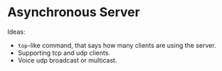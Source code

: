 # Asynchronous Server

Ideas:
- `top`-like command, that says how many clients are using the server.
- Supporting tcp and udp clients.
- Voice udp broadcast or multicast.
